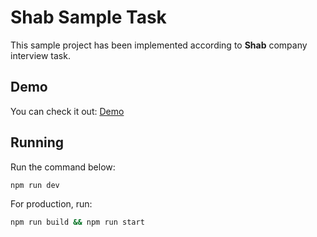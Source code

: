 
# Shab Sample Task
This sample project has been implemented according to **Shab** company interview task.

## Demo
You can check it out: [Demo](https://shab-sample-task.vercel.app)

## Running
Run the command below:
```bash
npm run dev
```

For production, run:
```bash
npm run build && npm run start
```



